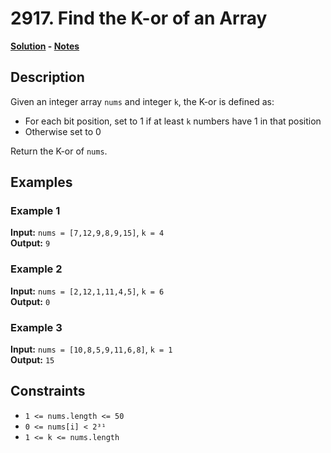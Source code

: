 # 2917. Find the K-or of an Array

**[Solution](./solution.c) - [Notes](./notes.md)**

## Description
Given an integer array `nums` and integer `k`, the K-or is defined as:
- For each bit position, set to 1 if at least `k` numbers have 1 in that position
- Otherwise set to 0

Return the K-or of `nums`.

## Examples

### Example 1
**Input:** `nums = [7,12,9,8,9,15]`, `k = 4`  
**Output:** `9`

### Example 2
**Input:** `nums = [2,12,1,11,4,5]`, `k = 6`  
**Output:** `0`

### Example 3
**Input:** `nums = [10,8,5,9,11,6,8]`, `k = 1`  
**Output:** `15`

## Constraints
- `1 <= nums.length <= 50`
- `0 <= nums[i] < 2³¹`
- `1 <= k <= nums.length`
